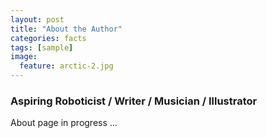 ```yaml
---
layout: post
title: "About the Author"
categories: facts
tags: [sample]
image:
  feature: arctic-2.jpg
---
```

### Aspiring Roboticist / Writer / Musician / Illustrator

About page in progress ... 
